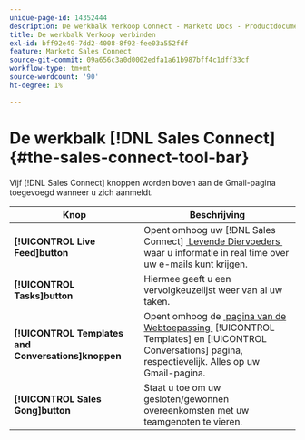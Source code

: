 ```yaml
---
unique-page-id: 14352444
description: De werkbalk Verkoop Connect - Marketo Docs - Productdocumentatie
title: De werkbalk Verkoop verbinden
exl-id: bff92e49-7dd2-4008-8f92-fee03a552fdf
feature: Marketo Sales Connect
source-git-commit: 09a656c3a0d0002edfa1a61b987bff4c1dff33cf
workflow-type: tm+mt
source-wordcount: '90'
ht-degree: 1%

---
```


# De werkbalk [!DNL Sales Connect] {#the-sales-connect-tool-bar}

Vijf [!DNL Sales Connect] knoppen worden boven aan de Gmail-pagina toegevoegd wanneer u zich aanmeldt.

| Knop | Beschrijving |
|---|---|
| **[!UICONTROL Live Feed]button** | Opent omhoog uw [!DNL Sales Connect] [&#x200B; Levende Diervoeders &#x200B;](https://toutapp.com/next#live) waar u informatie in real time over uw e-mails kunt krijgen. |
| **[!UICONTROL Tasks]button** | Hiermee geeft u een vervolgkeuzelijst weer van al uw taken. |
| **[!UICONTROL Templates and Conversations]knoppen** | Opent omhoog de [&#x200B; pagina van de Webtoepassing &#x200B;](https://toutapp.com/login) [!UICONTROL Templates] en [!UICONTROL Conversations] pagina, respectievelijk. Alles op uw Gmail-pagina. |
| **[!UICONTROL Sales Gong]button** | Staat u toe om uw gesloten/gewonnen overeenkomsten met uw teamgenoten te vieren. |
